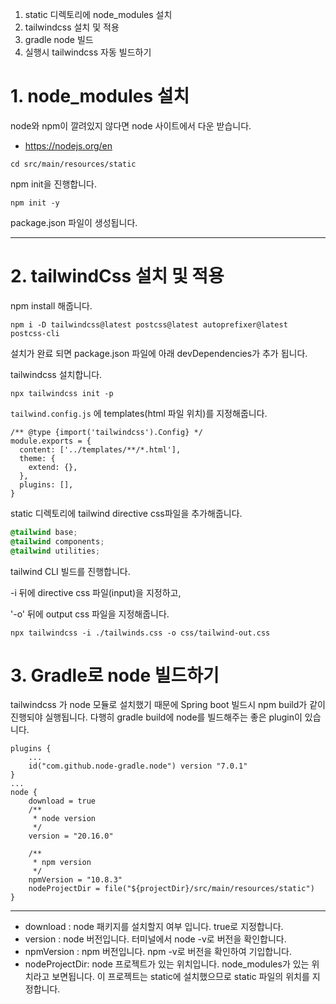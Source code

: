 1. static 디렉토리에 node_modules 설치
2. tailwindcss 설치 및 적용
3. gradle node 빌드
4. 실행시 tailwindcss 자동 빌드하기


# 1. node_modules 설치
node와 npm이 깔려있지 않다면 node 사이트에서 다운 받습니다.
- https://nodejs.org/en

`cd src/main/resources/static`

npm init을 진행합니다.

`npm init -y`

package.json 파일이 생성됩니다.

---

# 2. tailwindCss 설치 및 적용

npm install 해줍니다.

`npm i -D tailwindcss@latest postcss@latest autoprefixer@latest postcss-cli`

설치가 완료 되면 package.json 파일에 아래 devDependencies가 추가 됩니다.



tailwindcss 설치합니다.

`npx tailwindcss init -p`


`tailwind.config.js` 에 templates(html 파일 위치)를 지정해줍니다.

```shell
/** @type {import('tailwindcss').Config} */
module.exports = {
  content: ['../templates/**/*.html'],
  theme: {
    extend: {},
  },
  plugins: [],
}
```
static 디렉토리에 tailwind directive css파일을 추가해줍니다. 

```css
@tailwind base;
@tailwind components;
@tailwind utilities;
```

tailwind CLI 빌드를 진행합니다.

-i 뒤에 directive css 파일(input)을 지정하고,

'-o' 뒤에 output css 파일을 지정해줍니다.


`npx tailwindcss -i ./tailwinds.css -o css/tailwind-out.css  `





# 3. Gradle로 node 빌드하기

tailwindcss 가 node 모듈로 설치했기 때문에 Spring boot 빌드시 npm build가 같이 진행되야 실행됩니다.
다행히 gradle build에 node를 빌드해주는 좋은 plugin이 있습니다.

```
plugins {
	...
    id("com.github.node-gradle.node") version "7.0.1"
}
...
node {
    download = true
    /**
     * node version
     */
    version = "20.16.0"

    /**
     * npm version
     */
    npmVersion = "10.8.3"
    nodeProjectDir = file("${projectDir}/src/main/resources/static")
}
```

---
- download : node 패키지를 설치할지 여부 입니다. true로 지정합니다.
- version : node 버전입니다. 터미널에서 node -v로 버전을 확인합니다.
- npmVersion : npm 버전입니다. npm -v로 버전을 확인하여 기입합니다.
- nodeProjectDir: node 프로젝트가 있는 위치입니다. node_modules가 있는 위치라고 보면됩니다. 이 프로젝트는 static에 설치했으므로 static 파일의 위치를 지정합니다.



